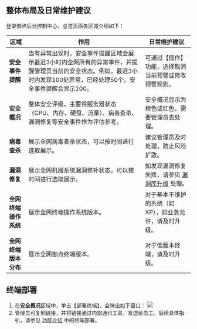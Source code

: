 ## 整体布局及日常维护建议
登录御点后台控制中心，总览页面各区域介绍如下：

| **区域**             | **作用**                                                     | **日常维护建议**                                             |
| -------------------- | ------------------------------------------------------------ | ------------------------------------------------------------ |
| **安全事件提醒**     | 当有异常出现时，安全事件提醒区域会展示最近3小时内全网所有的异常事件，并提醒管理员当前的安全状态。例如，最近3小时内发现100处异常，已经处理50个，安全事件提醒会显示100。 | 可通过【操作】功能，选择取消当前预警或修改预警规则。             |
| **安全概况**         | 整体安全评级，主要将服务器状态（CPU、内存、硬盘、流量）、病毒查杀、漏洞修复等安全事件作为评估参考。 | 安全概况显示为橙色或红色，需要管理员去处理。                              |
| **病毒查杀**         | 展示全网病毒查杀状态，可以按时间进行选取展示。                       | 建议管理员及时处理，防止风险扩散。                             |
| **漏洞修复**         | 展示全网机器系统漏洞修补状态，可以按时间进行选取展示。                 | 如发现漏洞修复失败，请参见 [漏洞库升级](https://cloud.tencent.com/document/product/1009/40455) 处理。 |
| **全网终端操作系统** | 展示全网终端操作系统版本。                                   | 对于基本不维护的系统（如 XP），如业务允许，请及时升级。         |
| **全网终端版本分布** | 展示全网御点终端版本。                                       | 对于低版本终端，请及时升级。                                       |

## 终端部署
1. 在**安全概况**区域中，单击【部署终端】，会弹出如下窗口：
![](https://main.qcloudimg.com/raw/c999015404487766b11f4b5695c2f336.png)
2. 管理员可复制链接，并将链接通过内部通讯工具，发送给员工。后续具体指引，请参见 [功能介绍](https://cloud.tencent.com/document/product/1009/40021) 中的终端部署。
